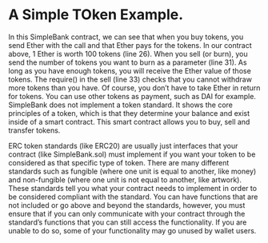 # A Simple TOken Example.

In this SimpleBank contract, we can see that when you buy tokens, you send Ether with the call and that Ether pays for the tokens. In our contract above, 1 Ether is worth 100 tokens (line 26). When you sell (or burn), you send the number of tokens you want to burn as a parameter (line 31). As long as you have enough tokens, you will receive the Ether value of those tokens. The require() in the sell (line 33) checks that you cannot withdraw more tokens than you have. Of course, you don’t have to take Ether in return for tokens. You can use other tokens as payment, such as DAI for example. SimpleBank does not implement a token standard. It shows the core principles of a token, which is that they determine your balance and exist inside of a smart contract. This smart contract allows you to buy, sell and transfer tokens.

ERC token standards (like ERC20) are usually just interfaces that your contract (like SimpleBank.sol) must implement if you want your token to be considered as that specific type of token. There are many different standards such as fungible (where one unit is equal to another, like money) and non-fungible (where one unit is not equal to another, like artwork). These standards tell you what your contract needs to implement in order to be considered compliant with the standard. You can have functions that are not included or go above and beyond the standards, however, you must ensure that if you can only communicate with your contract through the standard’s functions that you can still access the functionality. If you are unable to do so, some of your functionality may go unused by wallet users.